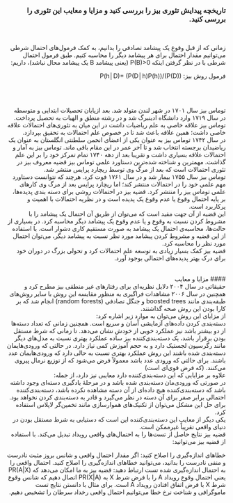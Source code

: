 <div dir="rtl">
  
  ### تاریخچه پیدایش تئوری بیز را بررسی کنید و مزایا و معایب این تئوری را بررسی کنید.
  
  <br/>
  
زمانی که از قبل وقوع یک پیشامد تصادفی را بدانیم، به کمک فرمول‌های احتمال شرطی می‌توانیم مقدار احتمال برای هر پیشامد دیگر را محاسبه کنیم. طبق فرمول احتمال شرطی با در نظر گرفتن اینکه 
P(B)>0  (یعنی پیشامد B یک پیشامد محال نباشد)، داریم:

فرمول روش بیز:
P(h│D)= (P(D│h)P(h))/(P(D))
  
  <br/>
  <br/>

توماس بیز سال ۱۷۰۱ در شهر لندن متولد شد. بعد ازپایان تحصیلات ابتدایی و متوسطه در سال ۱۷۱۹ وارد دانشگاه ادینبرگ شد و در رشته منطق و الهیات به تحصیل پرداخت. توماس بیز علاقه خاصی به علم ریاضیات داشت در این میان به تئوری‌های احتمالات علاقه خاصی داشت؛ همین علاقه باعث شد تا در خصوص علم احتمالات به تحقیق بپردازد.
 <br/>
در سال ۱۷۴۲ توماس بیز به عنوان یکی از اعضای انجمن سلطنتی انگلستان به عنوان یک ریاضیدان برجسته انتخاب شد و تا آخر عمر در این مقام باقی ماند. توماس بیز به آمار و احتمالات علاقه بسیاری داشت و تقریبا بعد از دهه ۱۷۴۰ تمام تمرکز خود را بر این علم گذاشت.
مهمترین و شناخته شده‌ترین دستاورد علمی توماس بیز قضیه معروف بیز در تئوری احتمالات است که بعد از مرگ وی توسط ریچارد پرایس منتشر شد.
 <br/>
توماس بیز سال ۱۷۵۵ بیمار شد و در سال ۱۷۶۱ فوت کرد. هرچند که نتوانست دستاورد مهم علمی خود را در احتمالات منتشر کند؛ اما ریچارد پرایس بعد از مرگ وی کارهای علمی توماس بیز را منتشر کرد. قضیه بیز در احتمالات روشی برای دسته بندی پدیده‌ها، بر پایه احتمال وقوع یا عدم وقوع یک پدیده‌ است و در نظریه احتمالات با اهمیت و پرکاربرد است.
 <br/>
این قضیه از آن جهت مفید است که می‌توان از طریق آن احتمال یک پیشامد را با مشروط کردن نسبت به وقوع و یا عدم وقوع یک پیشامد دیگر محاسبه کرد. در بسیاری از حالت‌ها، محاسبه‌ی احتمال یک پیشامد به صورت مستقیم کاری دشوار است. با استفاده از این قضیه و مشروط کردن پیشامد مورد نظر نسبت به پیشامد دیگر، می‌توان احتمال مورد نظر را محاسبه کرد.
 <br/>
قضیه بیز کمک بسیار زیادی به توسعه علم احتمالات کرد و تحولی بزرگ در دوران خود برای درک بهتر پدیده‌های احتمالی بوجود آورد.
 <br/>
  
  <br/> 
#### مزایا و معایب
 <br/>
حقیقاتی در سال ۲۰۰۴ دلایل نظریه‌ای برای رفتارهای غیر منطقی بیز مطرح کرد و همچنین در سال ۲۰۰۶ مشاهدات فراگیری به منظور مقایسه این روش با سایر روش‌های طبقه‌بندی مانند boosted trees و جنگل تصادفی (random forests) انجام شد که بر کارا بودن این روش صحه گذاشتند.
 <br/>
از مزایای این روش می‌توان به موارد زیر اشاره کرد:
 <br/>
دسته‌بندی کردن داده‌های آزمایشی آسان و سریع است. همچنین زمانی که تعداد دسته‌ها از دو بیشتر باشد نیز عملکرد خوبی از خودش نشان می‌دهد.
تا زمانی که شرط مستقل بودن برقرار باشد، یک دسته‌بندی‌کننده بیز ساده عملکرد بهتری نسبت به مدل‌های دیگر مانند رگرسیون لجستیک دارد و به حجم آموزش کمی نیاز دارد.
در حالتی که ورودی‌هایمان دسته‌بندی شده باشند این روش عملکرد بهتری نسبت به حالی دارد که ورودی‌هایمان عدد باشند. برای حالتی که ورودی عدد باشد معمولاً فرض می‌شود که از توزیع نرمال پیروی می‌کنند. (که فرض قوی‌ای است)
 <br/>
علاوه بر مزایایی که این دسته‌بندی‌کننده دارد معایبی نیز دارد، از جمله:
 <br/>
در صورتی که ورودی‌مان دسته‌بندی شده باشد و در مرحلهٔ یادگیری دسته‌ای وجود داشته باشد که دسته‌بندی‌کننده هیچ داده‌ای از آن دسته مشاهده نکرده باشد، دسته‌بندی‌کننده احتمالی برابر صفر برای آن دسته در نظر می‌گیرد و قادر به دسته‌بندی کردن نخواهد بود. برای حل این مشکل می‌توان از تکنیک‌های هموارسازی مانند تخمین‌گر لاپلاس استفاده کرد.
 <br/>
یکی دیگر از معایب این دسته‌بندی‌کننده این است که دستیابی به شرط مستقل بودن در دنیای واقعی تقریباً غیرممکن است.


  <br/>
  قضیه بیز نتایج حاصل از تست‌ها را به احتمال‌های واقعی رویداد تبدیل می‌کند. با استفاده از قضیه بیز می‌توانید:

خطاهای اندازه‌گیری را اصلاح کنید: اگر مقدار احتمال واقعی و شانس بروز مثبت نادرست و منفی نادرست را بدانید، می‌توانید خطاهای اندازه‌گیری را اصلاح کنید.
احتمال واقعی را به احتمال اندازه‌گیری شده تست ارتباط دهید: قضیه بیز به ما امکان می‌دهد که (PR(A|X یعنی احتمال وقوع رویداد A را با فرض شرط X به (PR(X|A اتصال دهیم که شانس وقوع شرط X با فرض اتفاق افتادن رویداد A است. برای مثال با دانستن نتایج تست ماموگرافی و شناخت نرخ خطا می‌توانیم احتمال واقعی رخداد سرطان را تشخیص دهیم.

  <br/>

  
  </div>
